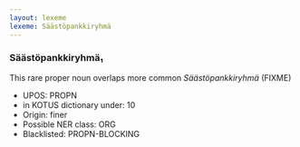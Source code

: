 ```yaml
---
layout: lexeme
lexeme: Säästöpankkiryhmä
---
```


###  Säästöpankkiryhmä₁

This rare proper noun overlaps more common *Säästöpankkiryhmä* (FIXME)
* UPOS:  PROPN
* in KOTUS dictionary under:  10
* Origin:  finer
* Possible NER class:  ORG
* Blacklisted:  PROPN-BLOCKING

